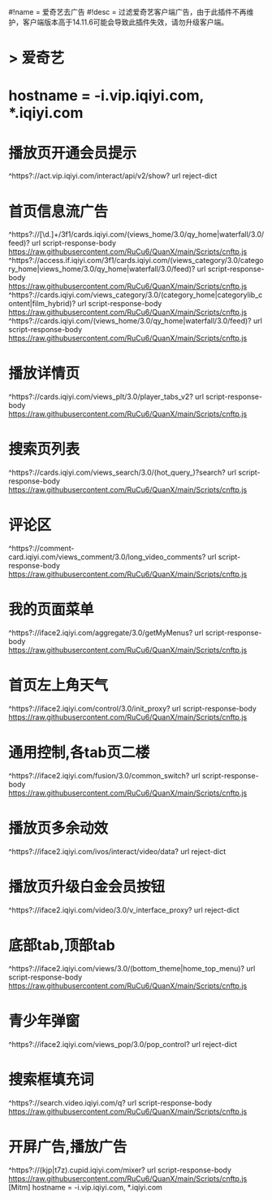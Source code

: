 #!name = 爱奇艺去广告
#!desc = 过滤爱奇艺客户端广告，由于此插件不再维护，客户端版本高于14.11.6可能会导致此插件失效，请勿升级客户端。
# > 爱奇艺
# hostname = -i.vip.iqiyi.com, *.iqiyi.com
# 播放页开通会员提示
^https?:\/\/act\.vip\.iqiyi\.com\/interact\/api\/v2\/show\? url reject-dict
# 首页信息流广告
^https?:\/\/[\d\.]+\/3f1\/cards\.iqiyi\.com\/(views_home\/3\.0\/qy_home|waterfall\/3\.0\/feed)\? url script-response-body https://raw.githubusercontent.com/RuCu6/QuanX/main/Scripts/cnftp.js
^https?:\/\/access\.if\.iqiyi\.com\/3f1\/cards\.iqiyi\.com\/(views_category\/3\.0\/category_home|views_home\/3\.0\/qy_home|waterfall\/3\.0\/feed)\? url script-response-body https://raw.githubusercontent.com/RuCu6/QuanX/main/Scripts/cnftp.js
^https?:\/\/cards\.iqiyi\.com\/views_category\/3\.0\/(category_home|categorylib_content|film_hybrid)\? url script-response-body https://raw.githubusercontent.com/RuCu6/QuanX/main/Scripts/cnftp.js
^https?:\/\/cards\.iqiyi\.com\/(views_home\/3\.0\/qy_home|waterfall\/3\.0\/feed)\? url script-response-body https://raw.githubusercontent.com/RuCu6/QuanX/main/Scripts/cnftp.js
# 播放详情页
^https?:\/\/cards\.iqiyi\.com\/views_plt\/3\.0\/player_tabs_v2\? url script-response-body https://raw.githubusercontent.com/RuCu6/QuanX/main/Scripts/cnftp.js
# 搜索页列表
^https?:\/\/cards\.iqiyi\.com\/views_search\/3\.0\/(hot_query_)?search\? url script-response-body https://raw.githubusercontent.com/RuCu6/QuanX/main/Scripts/cnftp.js
# 评论区
^https?:\/\/comment-card\.iqiyi\.com\/views_comment\/3\.0\/long_video_comments\? url script-response-body https://raw.githubusercontent.com/RuCu6/QuanX/main/Scripts/cnftp.js
# 我的页面菜单
^https?:\/\/iface2\.iqiyi\.com\/aggregate\/3\.0\/getMyMenus\? url script-response-body https://raw.githubusercontent.com/RuCu6/QuanX/main/Scripts/cnftp.js
# 首页左上角天气
^https?:\/\/iface2\.iqiyi\.com\/control\/3\.0\/init_proxy\? url script-response-body https://raw.githubusercontent.com/RuCu6/QuanX/main/Scripts/cnftp.js
# 通用控制,各tab页二楼
^https?:\/\/iface2\.iqiyi\.com\/fusion\/3\.0\/common_switch\? url script-response-body https://raw.githubusercontent.com/RuCu6/QuanX/main/Scripts/cnftp.js
# 播放页多余动效
^https?:\/\/iface2\.iqiyi\.com\/ivos\/interact\/video\/data\? url reject-dict
# 播放页升级白金会员按钮
^https?:\/\/iface2\.iqiyi\.com\/video\/3\.0\/v_interface_proxy\? url reject-dict
# 底部tab,顶部tab
^https?:\/\/iface2\.iqiyi\.com\/views\/3\.0\/(bottom_theme|home_top_menu)\? url script-response-body https://raw.githubusercontent.com/RuCu6/QuanX/main/Scripts/cnftp.js
# 青少年弹窗
^https?:\/\/iface2\.iqiyi\.com\/views_pop\/3\.0\/pop_control\? url reject-dict
# 搜索框填充词
^https?:\/\/search\.video\.iqiyi\.com\/q\? url script-response-body https://raw.githubusercontent.com/RuCu6/QuanX/main/Scripts/cnftp.js
# 开屏广告,播放广告
^https?:\/\/(kjp|t7z)\.cupid\.iqiyi\.com\/mixer\? url script-response-body https://raw.githubusercontent.com/RuCu6/QuanX/main/Scripts/cnftp.js
[Mitm]
hostname = -i.vip.iqiyi.com, *.iqiyi.com
